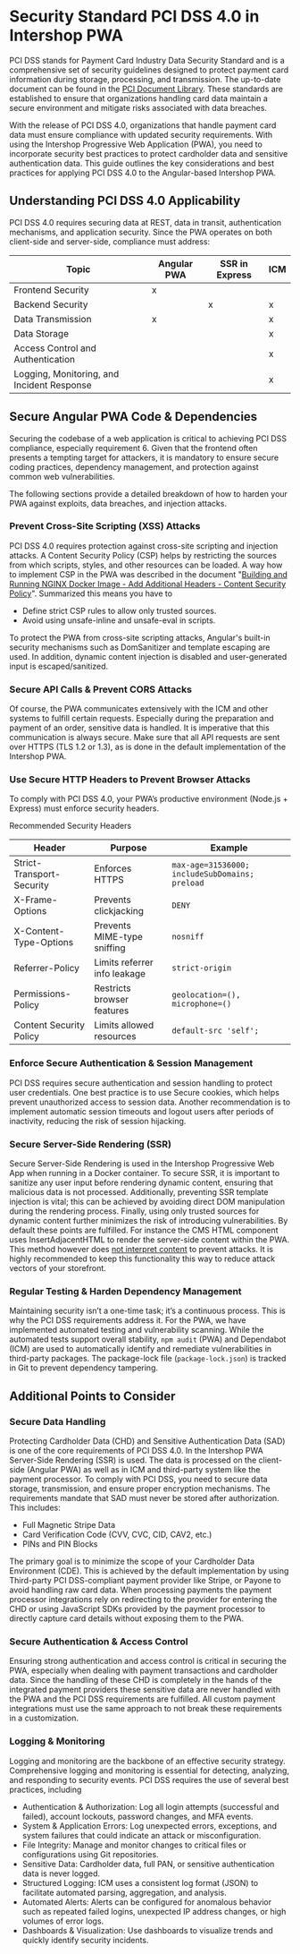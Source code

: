 <!--
kb_guide
kb_pwa
kb_everyone
kb_sync_latest_only
-->

# Security Standard PCI DSS 4.0 in Intershop PWA

PCI DSS stands for Payment Card Industry Data Security Standard and is a comprehensive set of security guidelines designed to protect payment card information during storage, processing, and transmission.
The up-to-date document can be found in the [PCI Document Library](https://www.pcisecuritystandards.org/document_library/?category=pcidss).
These standards are established to ensure that organizations handling card data maintain a secure environment and mitigate risks associated with data breaches.

With the release of PCI DSS 4.0, organizations that handle payment card data must ensure compliance with updated security requirements.
With using the Intershop Progressive Web Application (PWA), you need to incorporate security best practices to protect cardholder data and sensitive authentication data.
This guide outlines the key considerations and best practices for applying PCI DSS 4.0 to the Angular-based Intershop PWA.

## Understanding PCI DSS 4.0 Applicability

PCI DSS 4.0 requires securing data at REST, data in transit, authentication mechanisms, and application security.
Since the PWA operates on both client-side and server-side, compliance must address:

| Topic                                      | Angular PWA | SSR in Express | ICM |
| ------------------------------------------ | ----------- | -------------- | --- |
| Frontend Security                          | x           |                |     |
| Backend Security                           |             | x              | x   |
| Data Transmission                          | x           |                | x   |
| Data Storage                               |             |                | x   |
| Access Control and Authentication          |             |                | x   |
| Logging, Monitoring, and Incident Response |             |                | x   |

## Secure Angular PWA Code & Dependencies

Securing the codebase of a web application is critical to achieving PCI DSS compliance, especially requirement 6.
Given that the frontend often presents a tempting target for attackers, it is mandatory to ensure secure coding practices, dependency management, and protection against common web vulnerabilities.

The following sections provide a detailed breakdown of how to harden your PWA against exploits, data breaches, and injection attacks.

### Prevent Cross-Site Scripting (XSS) Attacks

PCI DSS 4.0 requires protection against cross-site scripting and injection attacks.
A Content Security Policy (CSP) helps by restricting the sources from which scripts, styles, and other resources can be loaded.
A way how to implement CSP in the PWA was described in the document "[Building and Running NGINX Docker Image - Add Additional Headers - Content Security Policy](nginx-startup.md#content-security-policy)".
Summarized this means you have to

- Define strict CSP rules to allow only trusted sources.
- Avoid using unsafe-inline and unsafe-eval in scripts.

To protect the PWA from cross-site scripting attacks, Angular's built-in security mechanisms such as DomSanitizer and template escaping are used.
In addition, dynamic content injection is disabled and user-generated input is escaped/sanitized.

### Secure API Calls & Prevent CORS Attacks

Of course, the PWA communicates extensively with the ICM and other systems to fulfill certain requests.
Especially during the preparation and payment of an order, sensitive data is handled.
It is imperative that this communication is always secure.
Make sure that all API requests are sent over HTTPS (TLS 1.2 or 1.3), as is done in the default implementation of the Intershop PWA.

### Use Secure HTTP Headers to Prevent Browser Attacks

To comply with PCI DSS 4.0, your PWA’s productive environment (Node.js + Express) must enforce security headers.

Recommended Security Headers

| Header                    | Purpose                      | Example                                        |
| ------------------------- | ---------------------------- | ---------------------------------------------- |
| Strict-Transport-Security | Enforces HTTPS               | `max-age=31536000; includeSubDomains; preload` |
| X-Frame-Options           | Prevents clickjacking        | `DENY`                                         |
| X-Content-Type-Options    | Prevents MIME-type sniffing  | `nosniff`                                      |
| Referrer-Policy           | Limits referrer info leakage | `strict-origin`                                |
| Permissions-Policy        | Restricts browser features   | `geolocation=(), microphone=()`                |
| Content Security Policy   | Limits allowed resources     | `default-src 'self';`                          |

### Enforce Secure Authentication & Session Management

PCI DSS requires secure authentication and session handling to protect user credentials.
One best practice is to use Secure cookies, which helps prevent unauthorized access to session data.
Another recommendation is to implement automatic session timeouts and logout users after periods of inactivity, reducing the risk of session hijacking.

### Secure Server-Side Rendering (SSR)

Secure Server-Side Rendering is used in the Intershop Progressive Web App when running in a Docker container.
To secure SSR, it is important to sanitize any user input before rendering dynamic content, ensuring that malicious data is not processed.
Additionally, preventing SSR template injection is vital; this can be achieved by avoiding direct DOM manipulation during the rendering process.
Finally, using only trusted sources for dynamic content further minimizes the risk of introducing vulnerabilities.
By default these points are fulfilled.
For instance the CMS HTML component uses InsertAdjacentHTML to render the server-side content within the PWA.
This method however does [not interpret content](https://developer.mozilla.org/en-US/docs/Web/API/Element/insertAdjacentHTML#security_considerations) to prevent attacks.
It is highly recommended to keep this functionality this way to reduce attack vectors of your storefront.

### Regular Testing & Harden Dependency Management

Maintaining security isn’t a one-time task; it’s a continuous process.
This is why the PCI DSS requirements address it.
For the PWA, we have implemented automated testing and vulnerability scanning.
While the automated tests support overall stability, `npm audit` (PWA) and Dependabot (ICM) are used to automatically identify and remediate vulnerabilities in third-party packages.
The package-lock file (`package-lock.json`) is tracked in Git to prevent dependency tampering.

## Additional Points to Consider

### Secure Data Handling

Protecting Cardholder Data (CHD) and Sensitive Authentication Data (SAD) is one of the core requirements of PCI DSS 4.0.
In the Intershop PWA Server-Side Rendering (SSR) is used.
The data is processed on the client-side (Angular PWA) as well as in ICM and third-party system like the payment processor.
To comply with PCI DSS, you need to secure data storage, transmission, and ensure proper encryption mechanisms.
The requirements mandate that SAD must never be stored after authorization.
This includes:

- Full Magnetic Stripe Data
- Card Verification Code (CVV, CVC, CID, CAV2, etc.)
- PINs and PIN Blocks

The primary goal is to minimize the scope of your Cardholder Data Environment (CDE).
This is achieved by the default implementation by using Third-party PCI DSS-compliant payment provider like Stripe, or Payone to avoid handling raw card data.
When processing payments the payment processor integrations rely on redirecting to the provider for entering the CHD or using JavaScript SDKs provided by the payment processor to directly capture card details without exposing them to the PWA.

### Secure Authentication & Access Control

Ensuring strong authentication and access control is critical in securing the PWA, especially when dealing with payment transactions and cardholder data.
Since the handling of these CHD is completely in the hands of the integrated payment providers these sensitive data are never handled with the PWA and the PCI DSS requirements are fulfilled.
All custom payment integrations must use the same approach to not break these requirements in a customization.

### Logging & Monitoring

Logging and monitoring are the backbone of an effective security strategy.
Comprehensive logging and monitoring is essential for detecting, analyzing, and responding to security events.
PCI DSS requires the use of several best practices, including

- Authentication & Authorization: Log all login attempts (successful and failed), account lockouts, password changes, and MFA events.
- System & Application Errors: Log unexpected errors, exceptions, and system failures that could indicate an attack or misconfiguration.
- File Integrity: Manage and monitor changes to critical files or configurations using Git repositories.
- Sensitive Data: Cardholder data, full PAN, or sensitive authentication data is never logged.
- Structured Logging: ICM uses a consistent log format (JSON) to facilitate automated parsing, aggregation, and analysis.
- Automated Alerts: Alerts can be configured for anomalous behavior such as repeated failed logins, unexpected IP address changes, or high volumes of error logs.
- Dashboards & Visualization: Use dashboards to visualize trends and quickly identify security incidents.
